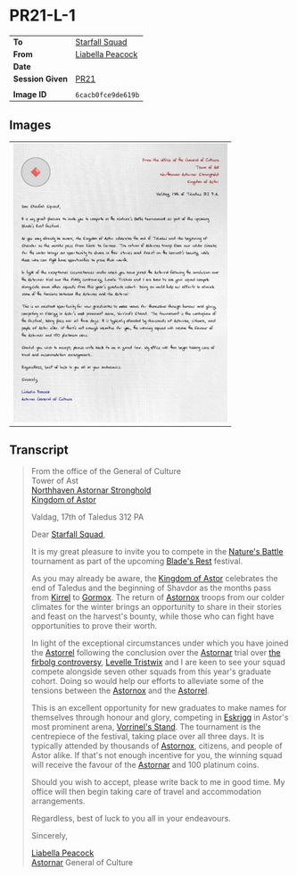 # PR21-L-1

|||
| --- | --- |
| **To** | [Starfall Squad](../organisations/astorrel/squads/starfall-squad.md) | letter.1
| **From** | [Liabella Peacock](../characters/liabella-peacock.md) |
| **Date** | |
| **Session Given** | [PR21](../sessions/completed/PR21.md) |
|||
| **Image ID** | `6cacb0fce9de619b` |

## Images

||
|:---:|
| <img src="https://raw.githubusercontent.com/jesskelsall/astarus-images/main/letters/6cacb0fce9de619b.jpg" height="500" /> |

## Transcript

> From the office of the General of Culture  
> Tower of Ast  
> [Northhaven Astornar Stronghold](../places/strongholds/northhaven-astornar-stronghold.md)  
> [Kingdom of Astor](../civilisations/kingdom-of-astor/kingdom-of-astor.md)
>
> Valdag, 17th of Taledus 312 PA
>
> Dear [Starfall Squad](../organisations/astorrel/squads/starfall-squad.md),
>
> It is my great pleasure to invite you to compete in the [Nature's Battle](../mechanics/roleplay/natures-battle.md) tournament as part of the upcoming [Blade's Rest](../festivals/blades-rest.md) festival.
>
> As you may already be aware, the [Kingdom of Astor](../civilisations/kingdom-of-astor/kingdom-of-astor.md) celebrates the end of Taledus and the beginning of Shavdor as the months pass from [Kirrel](../gods/deities/kirrel.md) to [Gormox](../gods/deities/gormox.md). The return of [Astornox](../organisations/astornox/astornox.md) troops from our colder climates for the winter brings an opportunity to share in their stories and feast on the harvest's bounty, while those who can fight have opportunities to prove their worth.
>
> In light of the exceptional circumstances under which you have joined the [Astorrel](../organisations/astorrel/astorrel.md) following the conclusion over the [Astornar](../organisations/astornar.md) trial over [the firbolg controversy](../storylines/ended/the-firbolg-controversy.md), [Levelle Tristwix](../characters/levelle-tristwix.md) and I are keen to see your squad compete alongside seven other squads from this year's graduate cohort. Doing so would help our efforts to alleviate some of the tensions between the [Astornox](../organisations/astornox/astornox.md) and the [Astorrel](../organisations/astorrel/astorrel.md).
>
> This is an excellent opportunity for new graduates to make names for themselves through honour and glory, competing in [Eskrigg](../places/cities/eskrigg.md) in Astor's most prominent arena, [Vorrinel's Stand](../places/buildings/vorrinels-stand.md). The tournament is the centrepiece of the festival, taking place over all three days. It is typically attended by thousands of [Astornox](../organisations/astornox/astornox.md), citizens, and people of Astor alike. If that's not enough incentive for you, the winning squad will receive the favour of the [Astornar](../organisations/astornar.md) and 100 platinum coins.
>
> Should you wish to accept, please write back to me in good time. My office will then begin taking care of travel and accommodation arrangements.
>
> Regardless, best of luck to you all in your endeavours.
>
> Sincerely,
>
> [Liabella Peacock](../characters/liabella-peacock.md)  
> [Astornar](../organisations/astornar.md) General of Culture
